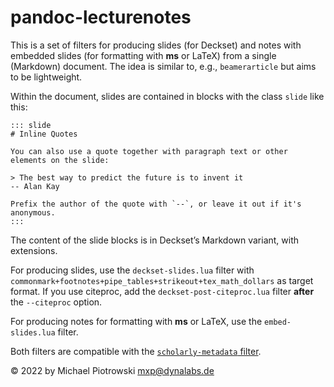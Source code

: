 # pandoc-lecturenotes

This is a set of filters for producing slides (for Deckset) and notes with embedded slides (for formatting with **ms** or LaTeX) from a single (Markdown) document.  The idea is similar to, e.g., `beamerarticle` but aims to be lightweight.

Within the document, slides are contained in blocks with the class `slide` like this:

```
::: slide
# Inline Quotes

You can also use a quote together with paragraph text or other elements on the slide:

> The best way to predict the future is to invent it  
-- Alan Kay

Prefix the author of the quote with `--`, or leave it out if it's anonymous.
:::
```

The content of the slide blocks is in Deckset’s Markdown variant, with extensions.

For producing slides, use the `deckset-slides.lua` filter with `commonmark+footnotes+pipe_tables+strikeout+tex_math_dollars` as target format.  If you use citeproc, add the `deckset-post-citeproc.lua` filter **after** the `--citeproc` option.

For producing notes for formatting with **ms** or LaTeX, use the `embed-slides.lua` filter.

Both filters are compatible with the [`scholarly-metadata` filter](https://github.com/pandoc/lua-filters/tree/master/scholarly-metadata).

© 2022 by Michael Piotrowski <mxp@dynalabs.de>

